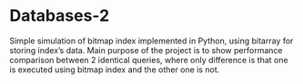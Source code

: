 # Databases-2

Simple simulation of bitmap index implemented in Python, using bitarray for storing index’s data. Main
purpose of the project is to show performance comparison between 2 identical queries, where only
difference is that one is executed using bitmap index and the other one is not.
